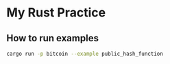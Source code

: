 # My Rust Practice
## How to run examples
```bash
cargo run -p bitcoin --example public_hash_function
```
